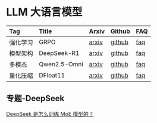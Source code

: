# LLM 大语言模型

| Tag | Title | Arxiv | Github | FAQ |
|:-----|:-----|:-----|:-----|:-----|
| 强化学习 | GRPO | [arxiv](https://arxiv.org/pdf/2402.03300) | [github](https://github.com/deepseek-ai/DeepSeek-Math) | [faq](https://github.com/Decalogue/flyllm/blob/main/faq/强化学习.csv) |
| 模型架构 | DeepSeek-R1 | [arxiv](https://arxiv.org/pdf/2501.12948) | [github](https://github.com/deepseek-ai/DeepSeek-R1) | [faq](https://github.com/Decalogue/flyllm/blob/main/faq/模型架构.csv) |
| 多模态 | Qwen2.5-Omni | [arxiv](https://arxiv.org/abs/2503.20215) | [github](https://github.com/QwenLM/Qwen2.5-Omni) | [faq](https://github.com/Decalogue/flyllm/blob/main/faq/多模态.csv) |
| 量化压缩 | DFloat11 | [arxiv](https://arxiv.org/abs/2504.11651) | [github](https://github.com/LeanModels/DFloat11) | [faq](https://github.com/Decalogue/flyllm/blob/main/faq/量化压缩.csv) |


## 专题-DeepSeek

[DeepSeek 是怎么训练 MoE 模型的？](https://github.com/Decalogue/flyllm/blob/main/llm/DeepSeek.md)
